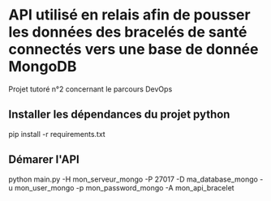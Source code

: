 # API utilisé en relais afin de pousser les données des bracelés de santé connectés vers une base de donnée MongoDB
Projet tutoré n°2 concernant le parcours DevOps

## Installer les dépendances du projet python
pip install -r requirements.txt

## Démarer l'API 
python main.py -H mon_serveur_mongo -P 27017 -D ma_database_mongo -u mon_user_mongo -p mon_password_mongo -A mon_api_bracelet
